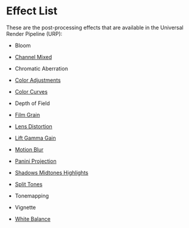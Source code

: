 # Effect List

These are the post-processing effects that are available in the Universal Render Pipeline (URP):



* Bloom

* [Channel Mixed](Post-Processing-Channel-Mixer.md)

* Chromatic Aberration

* [Color Adjustments](Post-Processing-Color-Adjustments.md)

* [Color Curves](Post-Processing-Color-Curves.md)

* Depth of Field

* [Film Grain](Post-Processing-Film-Grain.md)

* [Lens Distortion](Post-Processing-Lens-Distortion.md)

* [Lift Gamma Gain](Post-Processing-Lift-Gamma-Gain.md)

* [Motion Blur](Post-Processing-Motion-Blur.md)

* [Panini Projection](Post-Processing-Panini-Projection.md)

* [Shadows Midtones Highlights](Post-Processing-Shadows-Midtones-Highlights.md)

* [Split Tones](Post-Processing-Split-Tones.md)

* Tonemapping

* Vignette

* [White Balance](Post-Processing-White-Balance.md)

  

 

